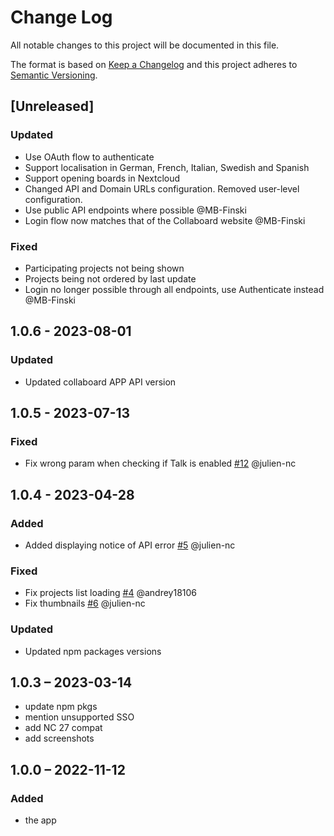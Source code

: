 # Change Log
All notable changes to this project will be documented in this file.

The format is based on [Keep a Changelog](http://keepachangelog.com/)
and this project adheres to [Semantic Versioning](http://semver.org/).

## [Unreleased]

### Updated

- Use OAuth flow to authenticate
- Support localisation in German, French, Italian, Swedish and Spanish
- Support opening boards in Nextcloud
- Changed API and Domain URLs configuration. Removed user-level configuration.
- Use public API endpoints where possible @MB-Finski
- Login flow now matches that of the Collaboard website @MB-Finski

### Fixed

- Participating projects not being shown
- Projects being not ordered by last update
- Login no longer possible through all endpoints, use Authenticate instead @MB-Finski

## 1.0.6 - 2023-08-01

### Updated

- Updated collaboard APP API version

## 1.0.5 - 2023-07-13

### Fixed

- Fix wrong param when checking if Talk is enabled [#12](https://github.com/nextcloud/integration_collaboard/pull/12) @julien-nc

## 1.0.4 - 2023-04-28

### Added

- Added displaying notice of API error [#5](https://github.com/nextcloud/integration_collaboard/pull/5) @julien-nc

### Fixed

- Fix projects list loading [#4](https://github.com/nextcloud/integration_collaboard/pull/4) @andrey18106 
- Fix thumbnails [#6](https://github.com/nextcloud/integration_collaboard/pull/6) @julien-nc

### Updated

- Updated npm packages versions

## 1.0.3 – 2023-03-14
* update npm pkgs
* mention unsupported SSO
* add NC 27 compat
* add screenshots

## 1.0.0 – 2022-11-12
### Added
* the app
